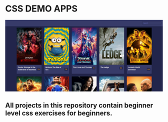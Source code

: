 # CSS DEMO APPS

![Demos](https://github.com/furkancanzirek/CSS-DEMOS/blob/main/Movie%20App/movie.png)

## All projects in this repository contain beginner level css exercises for beginners.

